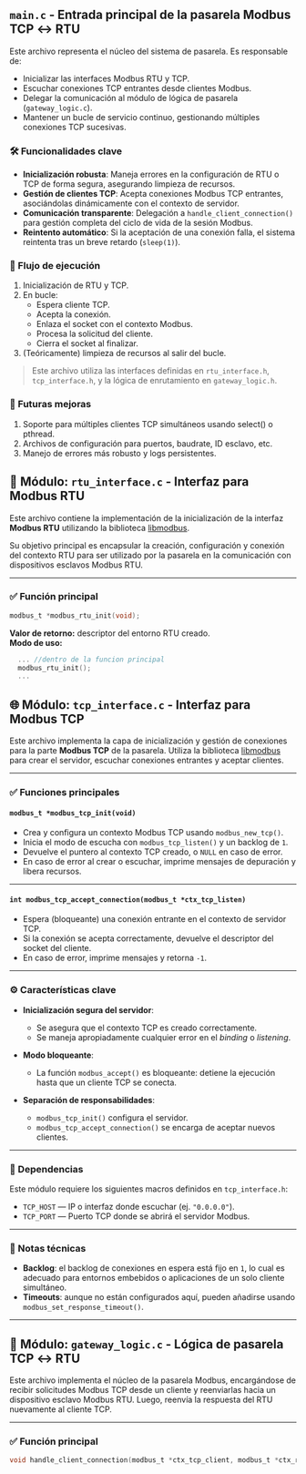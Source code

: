 ## `main.c` - Entrada principal de la pasarela Modbus TCP ↔ RTU

Este archivo representa el núcleo del sistema de pasarela. Es responsable de:

- Inicializar las interfaces Modbus RTU y TCP.
- Escuchar conexiones TCP entrantes desde clientes Modbus.
- Delegar la comunicación al módulo de lógica de pasarela (`gateway_logic.c`).
- Mantener un bucle de servicio continuo, gestionando múltiples conexiones TCP sucesivas.

### 🛠️ Funcionalidades clave

- **Inicialización robusta**: Maneja errores en la configuración de RTU o TCP de forma segura, asegurando limpieza de recursos.
- **Gestión de clientes TCP**: Acepta conexiones Modbus TCP entrantes, asociándolas dinámicamente con el contexto de servidor.
- **Comunicación transparente**: Delegación a `handle_client_connection()` para gestión completa del ciclo de vida de la sesión Modbus.
- **Reintento automático**: Si la aceptación de una conexión falla, el sistema reintenta tras un breve retardo (`sleep(1)`).

### 🔁 Flujo de ejecución

1. Inicialización de RTU y TCP.
2. En bucle:
   - Espera cliente TCP.
   - Acepta la conexión.
   - Enlaza el socket con el contexto Modbus.
   - Procesa la solicitud del cliente.
   - Cierra el socket al finalizar.
3. (Teóricamente) limpieza de recursos al salir del bucle.

> Este archivo utiliza las interfaces definidas en `rtu_interface.h`, `tcp_interface.h`, y la lógica de enrutamiento en `gateway_logic.h`.

### :space_invader: Futuras mejoras
1. Soporte para múltiples clientes TCP simultáneos usando select() o pthread.
2. Archivos de configuración para puertos, baudrate, ID esclavo, etc.
3. Manejo de errores más robusto y logs persistentes.

## 🧩 Módulo: `rtu_interface.c` - Interfaz para Modbus RTU

Este archivo contiene la implementación de la inicialización de la interfaz **Modbus RTU** utilizando la biblioteca [libmodbus](https://libmodbus.org/).

Su objetivo principal es encapsular la creación, configuración y conexión del contexto RTU para ser utilizado por la pasarela en la comunicación con dispositivos esclavos Modbus RTU.

---

### ✅ Función principal

```c
modbus_t *modbus_rtu_init(void);
```
**Valor de retorno:** descriptor del entorno RTU creado.<br>
**Modo de uso:**
```C
  ... //dentro de la funcion principal
  modbus_rtu_init();
  ...
```
## 🌐 Módulo: `tcp_interface.c` - Interfaz para Modbus TCP

Este archivo implementa la capa de inicialización y gestión de conexiones para la parte **Modbus TCP** de la pasarela. Utiliza la biblioteca [libmodbus](https://libmodbus.org/) para crear el servidor, escuchar conexiones entrantes y aceptar clientes.

---

### ✅ Funciones principales

#### `modbus_t *modbus_tcp_init(void)`

- Crea y configura un contexto Modbus TCP usando `modbus_new_tcp()`.
- Inicia el modo de escucha con `modbus_tcp_listen()` y un backlog de `1`.
- Devuelve el puntero al contexto TCP creado, o `NULL` en caso de error.
- En caso de error al crear o escuchar, imprime mensajes de depuración y libera recursos.

---

#### `int modbus_tcp_accept_connection(modbus_t *ctx_tcp_listen)`

- Espera (bloqueante) una conexión entrante en el contexto de servidor TCP.
- Si la conexión se acepta correctamente, devuelve el descriptor del socket del cliente.
- En caso de error, imprime mensajes y retorna `-1`.

---

### ⚙️ Características clave

- **Inicialización segura del servidor**:
  - Se asegura que el contexto TCP es creado correctamente.
  - Se maneja apropiadamente cualquier error en el *binding* o *listening*.

- **Modo bloqueante**:
  - La función `modbus_accept()` es bloqueante: detiene la ejecución hasta que un cliente TCP se conecta.

- **Separación de responsabilidades**:
  - `modbus_tcp_init()` configura el servidor.
  - `modbus_tcp_accept_connection()` se encarga de aceptar nuevos clientes.

---

### 📌 Dependencias

Este módulo requiere los siguientes macros definidos en `tcp_interface.h`:

- `TCP_HOST` — IP o interfaz donde escuchar (ej. `"0.0.0.0"`).
- `TCP_PORT` — Puerto TCP donde se abrirá el servidor Modbus.

---

### 🧠 Notas técnicas

- **Backlog**: el backlog de conexiones en espera está fijo en `1`, lo cual es adecuado para entornos embebidos o aplicaciones de un solo cliente simultáneo.
- **Timeouts**: aunque no están configurados aquí, pueden añadirse usando `modbus_set_response_timeout()`.

---


## 🔁 Módulo: `gateway_logic.c` - Lógica de pasarela TCP ↔ RTU

Este archivo implementa el núcleo de la pasarela Modbus, encargándose de recibir solicitudes Modbus TCP desde un cliente y reenviarlas hacia un dispositivo esclavo Modbus RTU. Luego, reenvía la respuesta del RTU nuevamente al cliente TCP.

---

### ✅ Función principal

```c
void handle_client_connection(modbus_t *ctx_tcp_client, modbus_t *ctx_rtu);
```


